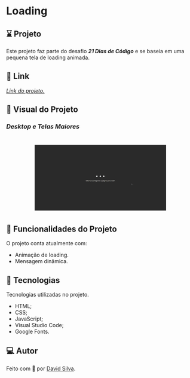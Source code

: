 # **Loading**

## :hourglass: **Projeto**
Este projeto faz parte do desafio ***21 Dias de Código*** e se baseia em uma pequena tela de loading animada.

## :link: **Link**
*[Link do projeto.](https://davsilvam.github.io/21diasdecodigo/09/)*

## :art: **Visual do Projeto**
### *Desktop e Telas Maiores*

<h1 align="center">
    <img src="img/screenshot.gif" style="width: 70%;">
</h1>

## :rocket: **Funcionalidades do Projeto**
O projeto conta atualmente com:
* Animação de loading.
* Mensagem dinâmica.

## :wrench: **Tecnologias**
Tecnologias utilizadas no projeto.
* HTML;
* CSS;
* JavaScript;
* Visual Studio Code;
* Google Fonts.

## :computer: **Autor**
Feito com :purple_heart: por [David Silva](https://www.linkedin.com/in/davsilvam/).
